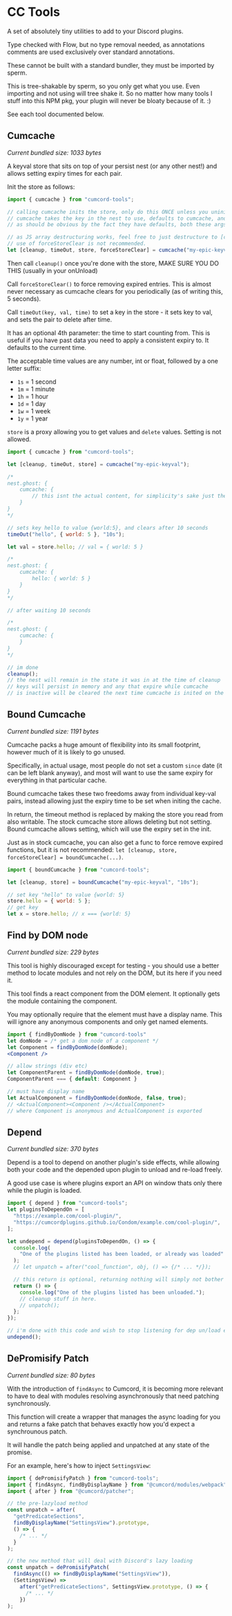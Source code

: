 # CC Tools

A set of absolutely tiny utilities to add to your Discord plugins.

Type checked with Flow, but no type removal needed,
as annotations comments are used exclusively over standard annotations.

These cannot be built with a standard bundler, they must be imported by sperm.

This is tree-shakable by sperm, so you only get what you use.
Even importing and not using will tree shake it.
So no matter how many tools I stuff into this NPM pkg,
your plugin will never be bloaty because of it. :)

See each tool documented below.

## Cumcache

_Current bundled size: 1033 bytes_

A keyval store that sits on top of your persist nest (or any other nest!) and allows setting expiry times for each pair.

Init the store as follows:

```js
import { cumcache } from "cumcord-tools";

// calling cumcache inits the store, only do this ONCE unless you uninit/cleanup it afterwards
// cumcache takes the key in the nest to use, defaults to cumcache, and a nest, defaults to the persist nest.
// as should be obvious by the fact they have defaults, both these args are optional.

// as JS array destructuring works, feel free to just destructure to [cleanup, timeOut, store]
// use of forceStoreClear is not recommended.
let [cleanup, timeOut, store, forceStoreClear] = cumcache("my-epic-keyval");
```

Then call `cleanup()` once you're done with the store, MAKE SURE YOU DO THIS (usually in your onUnload)

Call `forceStoreClear()` to force removing expired entries.
This is almost never necessary as cumcache clears for you periodically (as of writing this, 5 seconds).

Call `timeOut(key, val, time)` to set a key in the store - it sets key to val, and sets the pair to delete after time.

It has an optional 4th parameter: the time to start counting from.
This is useful if you have past data you need to apply a consistent expiry to.
It defaults to the current time.

The acceptable time values are any number, int or float, followed by a one letter suffix:

- `1s` = 1 second
- `1m` = 1 minute
- `1h` = 1 hour
- `1d` = 1 day
- `1w` = 1 week
- `1y` = 1 year

`store` is a proxy allowing you to get values and `delete` values. Setting is not allowed.

```js
import { cumcache } from "cumcord-tools";

let [cleanup, timeOut, store] = cumcache("my-epic-keyval");

/* 
nest.ghost: {
    cumcache: {
        // this isnt the actual content, for simplicity's sake just the keys and values are shown
    }
}
*/

// sets key hello to value {world:5}, and clears after 10 seconds
timeOut("hello", { world: 5 }, "10s");

let val = store.hello; // val = { world: 5 }

/* 
nest.ghost: {
    cumcache: {
        hello: { world: 5 }
    }
}
*/

// after waiting 10 seconds

/* 
nest.ghost: {
    cumcache: {
    }
}
*/

// im done
cleanup();
// the nest will remain in the state it was in at the time of cleanup
// keys will persist in memory and any that expire while cumcache
// is inactive will be cleared the next time cumcache is inited on the same key.
```

## Bound Cumcache

_Current bundled size: 1191 bytes_

Cumcache packs a huge amount of flexibility into its small footprint, however much of it is likely to go unused.

Specifically, in actual usage, most people do not set a custom `since` date (it can be left blank anyway),
and most will want to use the same expiry for everything in that particular cache.

Bound cumcache takes these two freedoms away from individual key-val pairs,
instead allowing just the expiry time to be set when initing the cache.

In return, the timeout method is replaced by making the store you read from also writable.
The stock cumcache store allows deleting but not setting.
Bound cumcache allows setting, which will use the expiry set in the init.

Just as in stock cumcache, you can also get a func to force remove expired functions, but it is not recommended:
`let [cleanup, store, forceStoreClear] = boundCumcache(...)`.

```js
import { boundCumcache } from "cumcord-tools";

let [cleanup, store] = boundCumcache("my-epic-keyval", "10s");

// set key "hello" to value {world: 5}
store.hello = { world: 5 };
// get key
let x = store.hello; // x === {world: 5}
```

## Find by DOM node

_Current bundled size: 229 bytes_

This tool is highly discouraged except for testing -
you should use a better method to locate modules and not rely on the DOM,
but its here if you need it.

This tool finds a react component from the DOM element.
It optionally gets the module containing the component.

You may optionally require that the element must have a display name.
This will ignore any anonymous components and only get named elements.

```jsx
import { findByDomNode } from "cumcord-tools"
let domNode = /* get a dom node of a component */
let Component = findByDomNode(domNode);
<Component />

// allow strings (div etc)
let ComponentParent = findByDomNode(domNode, true);
ComponentParent === { default: Component }

// must have display name
let ActualComponent = findByDomNode(domNode, false, true);
// <ActualComponent><Component /></ActualComponent>
// where Component is anonymous and ActualComponent is exported
```

## Depend

_Current bundled size: 370 bytes_

Depend is a tool to depend on another plugin's side effects,
while allowing both your code and the depended upon plugin to unload and re-load freely.

A good use case is where plugins export an API on window thats only there while the plugin is loaded.

```js
import { depend } from "cumcord-tools";
let pluginsToDependOn = [
  "https://example.com/cool-plugin/",
  "https://cumcordplugins.github.io/Condom/example.com/cool-plugin/",
];

let undepend = depend(pluginsToDependOn, () => {
  console.log(
    "One of the plugins listed has been loaded, or already was loaded"
  );
  // let unpatch = after("cool_function", obj, () => {/* ... */});

  // this return is optional, returning nothing will simply not bother
  return () => {
    console.log("One of the plugins listed has been unloaded.");
    // cleanup stuff in here.
    // unpatch();
  };
});

// i'm done with this code and wish to stop listening for dep un/load events, and cleanly finish
undepend();
```

## DePromisify Patch

_Current bundled size: 80 bytes_

With the introduction of `findAsync` to Cumcord,
it is becoming more relevant to have to deal with modules resolving asynchronously
that need patching synchronously.

This function will create a wrapper that manages the async loading for you and returns
a fake patch that behaves exactly how you'd expect a synchrounous patch.

It will handle the patch being applied and unpatched at any state of the promise.

For an example, here's how to inject `SettingsView`:

```js
import { dePromisifyPatch } from "cumcord-tools";
import { findAsync, findByDisplayName } from "@cumcord/modules/webpack";
import { after } from "@cumcord/patcher";

// the pre-lazyload method
const unpatch = after(
  "getPredicateSections",
  findByDisplayName("SettingsView").prototype,
  () => {
    /* ... */
  }
);

// the new method that will deal with Discord's lazy loading
const unpatch = dePromisifyPatch(
  findAsync(() => findByDisplayName("SettingsView")),
  (SettingsView) =>
    after("getPredicateSections", SettingsView.prototype, () => {
      /* ... */
    })
);
```